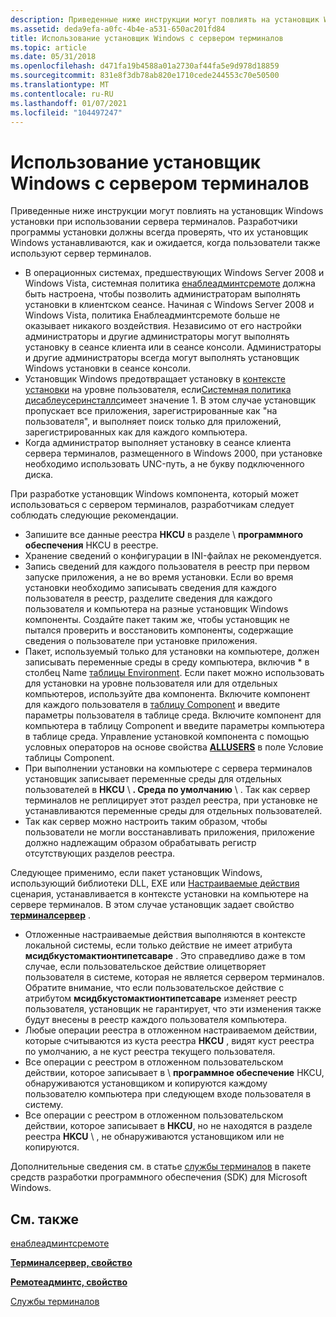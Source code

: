 ```yaml
---
description: Приведенные ниже инструкции могут повлиять на установщик Windows установки при использовании сервера терминалов. Разработчики программы установки должны всегда проверять, что их установщик Windows устанавливаются, как и ожидается, когда пользователи также используют сервер терминалов.
ms.assetid: deda9efa-a0fc-4b4e-a531-650ac201fd84
title: Использование установщик Windows с сервером терминалов
ms.topic: article
ms.date: 05/31/2018
ms.openlocfilehash: d471fa19b4588a01a2730af44fa5e9d978d18859
ms.sourcegitcommit: 831e8f3db78ab820e1710cede244553c70e50500
ms.translationtype: MT
ms.contentlocale: ru-RU
ms.lasthandoff: 01/07/2021
ms.locfileid: "104497247"
---
```

# <a name="using-windows-installer-with-a-terminal-server"></a>Использование установщик Windows с сервером терминалов

Приведенные ниже инструкции могут повлиять на установщик Windows установки при использовании сервера терминалов. Разработчики программы установки должны всегда проверять, что их установщик Windows устанавливаются, как и ожидается, когда пользователи также используют сервер терминалов.

-   В операционных системах, предшествующих Windows Server 2008 и Windows Vista, системная политика [енаблеадминтсремоте](enableadmintsremote.md) должна быть настроена, чтобы позволить администраторам выполнять установки в клиентском сеансе. Начиная с Windows Server 2008 и Windows Vista, политика Енаблеадминтсремоте больше не оказывает никакого воздействия. Независимо от его настройки администраторы и другие администраторы могут выполнять установку в сеансе клиента или в сеансе консоли. Администраторы и другие администраторы всегда могут выполнять установщик Windows установки в сеансе консоли.
-   Установщик Windows предотвращает установку в [контексте установки](installation-context.md) на уровне пользователя, если[Системная политика](system-policy.md) [дисаблеусеринсталлс](disableuserinstalls.md)имеет значение 1. В этом случае установщик пропускает все приложения, зарегистрированные как "на пользователя", и выполняет поиск только для приложений, зарегистрированных как для каждого компьютера.
-   Когда администратор выполняет установку в сеансе клиента сервера терминалов, размещенного в Windows 2000, при установке необходимо использовать UNC-путь, а не букву подключенного диска.

При разработке установщик Windows компонента, который может использоваться с сервером терминалов, разработчикам следует соблюдать следующие рекомендации.

-   Запишите все данные реестра **HKCU** в разделе \\ **программного обеспечения** HKCU в реестре.
-   Хранение сведений о конфигурации в INI-файлах не рекомендуется.
-   Запись сведений для каждого пользователя в реестр при первом запуске приложения, а не во время установки. Если во время установки необходимо записывать сведения для каждого пользователя в реестр, разделите сведения для каждого пользователя и компьютера на разные установщик Windows компоненты. Создайте пакет таким же, чтобы установщик не пытался проверить и восстановить компоненты, содержащие сведения о пользователе при установке приложения.
-   Пакет, используемый только для установки на компьютере, должен записывать переменные среды в среду компьютера, включив \* в столбец Name [таблицы Environment](environment-table.md). Если пакет можно использовать для установки на уровне пользователя или для отдельных компьютеров, используйте два компонента. Включите компонент для каждого пользователя в [таблицу Component](condition-table.md) и введите параметры пользователя в таблице среда. Включите компонент для компьютера в таблицу Component и введите параметры компьютера в таблице среда. Управление установкой компонента с помощью условных операторов на основе свойства [**ALLUSERS**](allusers.md) в поле Условие таблицы Component.
-   При выполнении установки на компьютере с сервера терминалов установщик записывает переменные среды для отдельных пользователей в **HKCU** \\ **. Среда по умолчанию** \\ . Так как сервер терминалов не реплицирует этот раздел реестра, при установке не устанавливаются переменные среды для отдельных пользователей.
-   Так как сервер можно настроить таким образом, чтобы пользователи не могли восстанавливать приложения, приложение должно надлежащим образом обрабатывать регистр отсутствующих разделов реестра.

Следующее применимо, если пакет установщик Windows, использующий библиотеки DLL, EXE или [Настраиваемые действия](custom-actions.md) сценария, устанавливается в контексте установки на компьютере на сервере терминалов. В этом случае установщик задает свойство [**терминалсервер**](terminalserver.md) .

-   Отложенные настраиваемые действия выполняются в контексте локальной системы, если только действие не имеет атрибута **мсидбкустомактионтипетсаваре** . Это справедливо даже в том случае, если пользовательское действие олицетворяет пользователя в системе, которая не является сервером терминалов. Обратите внимание, что если пользовательское действие с атрибутом **мсидбкустомактионтипетсаваре** изменяет реестр пользователя, установщик не гарантирует, что эти изменения также будут внесены в реестр каждого пользователя компьютера.
-   Любые операции реестра в отложенном настраиваемом действии, которые считываются из куста реестра **HKCU** , видят куст реестра по умолчанию, а не куст реестра текущего пользователя.
-   Все операции с реестром в отложенном пользовательском действии, которое записывает в \\ **программное обеспечение** HKCU, обнаруживаются установщиком и копируются каждому пользователю компьютера при следующем входе пользователя в систему.
-   Все операции с реестром в отложенном пользовательском действии, которое записывает в **HKCU**, но не находятся в разделе реестра **HKCU** \\  , не обнаруживаются установщиком или не копируются.

Дополнительные сведения см. в статье [службы терминалов](../termserv/terminal-services-portal.md) в пакете средств разработки программного обеспечения (SDK) для Microsoft Windows.

## <a name="related-topics"></a>См. также

<dl> <dt>

[енаблеадминтсремоте](enableadmintsremote.md)
</dt> <dt>

[**Терминалсервер, свойство**](terminalserver.md)
</dt> <dt>

[**Ремотеадминтс, свойство**](remoteadmints.md)
</dt> <dt>

[Службы терминалов](../termserv/terminal-services-portal.md)
</dt> </dl>

 

 
